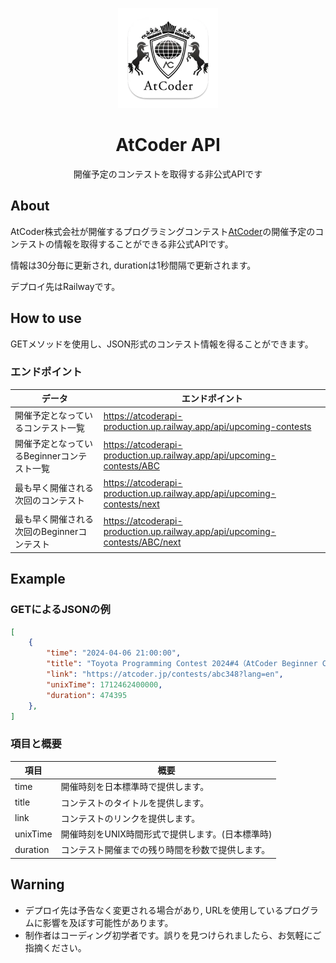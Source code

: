 <p align="center">
    <img src="icon.png" height="160">
    <h1 align="center">AtCoder API</h1>
    <p align="center">開催予定のコンテストを取得する非公式APIです</p>
</p>

## About
AtCoder株式会社が開催するプログラミングコンテスト[AtCoder](https://atcoder.jp)の開催予定のコンテストの情報を取得することができる非公式APIです。

情報は30分毎に更新され, durationは1秒間隔で更新されます。

デプロイ先はRailwayです。

## How to use
GETメソッドを使用し、JSON形式のコンテスト情報を得ることができます。
### エンドポイント
| データ                                     | エンドポイント                                                              |
| ------------------------------------------ | --------------------------------------------------------------------------- |
| 開催予定となっているコンテスト一覧         | https://atcoderapi-production.up.railway.app/api/upcoming-contests          |
| 開催予定となっているBeginnerコンテスト一覧 | https://atcoderapi-production.up.railway.app/api/upcoming-contests/ABC      |
| 最も早く開催される次回のコンテスト         | https://atcoderapi-production.up.railway.app/api/upcoming-contests/next     |
| 最も早く開催される次回のBeginnerコンテスト | https://atcoderapi-production.up.railway.app/api/upcoming-contests/ABC/next |


## Example
### GETによるJSONの例
```JSON
[
    {
        "time": "2024-04-06 21:00:00",
        "title": "Toyota Programming Contest 2024#4（AtCoder Beginner Contest 348）",
        "link": "https://atcoder.jp/contests/abc348?lang=en",
        "unixTime": 1712462400000,
        "duration": 474395
    },
]
```
### 項目と概要
| 項目      | 概要                                       |
| --------- | ------------------------------------------ |
| time      | 開催時刻を日本標準時で提供します。         |
| title     | コンテストのタイトルを提供します。         |
| link      | コンテストのリンクを提供します。           |
| unixTime  | 開催時刻をUNIX時間形式で提供します。(日本標準時) |
| duration  | コンテスト開催までの残り時間を秒数で提供します。 |


## Warning
- デプロイ先は予告なく変更される場合があり, URLを使用しているプログラムに影響を及ぼす可能性があります。
- 制作者はコーディング初学者です。誤りを見つけられましたら、お気軽にご指摘ください。
